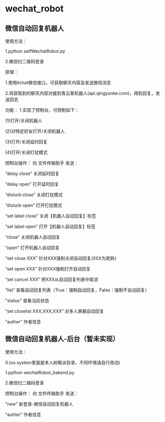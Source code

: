 # wechat_robot

## 微信自动回复机器人

使用方法：

1.python selfWechatRobot.py

2.微信扫二维码登录

原理：

1.使用itchat微信接口，可获取聊天内容及发送微信消息

2.将获取到的聊天内容对接到青云客机器人(api.qingyunke.com)，得到回复，发送回去

功能：
1.实现了控制台，可控制如下：

  (1)打开/关闭机器人

  (2)对特定好友打开/关闭机器人

  (3)打开/关闭延时回复

  (4)打开/关闭打扰模式

控制台操作：
向 文件传输助手 发送：

“delay close” 关闭延时回复

“delay open” 打开延时回复

“disturb close” 关闭打扰模式

“disturb open” 打开打扰模式

“set label close” 关闭【机器人自动回复】标签

“set label open” 打开【机器人自动回复】标签

“close” 关闭机器人自动回复

“open” 打开机器人自动回复

“set close XXX” 针对XXX强制关闭自动回复(XXX为昵称)

“set open XXX” 针对XXX强制打开自动回复

“set cancel XXX” 把XXX从自动回复列表中取消

“list” 查看自动回复列表（True：强制自动回复，False：强制不自动回复）

"status" 查看当前状态

“set closelist XXX,XXX,XXX” 对多人屏蔽自动回复

“auther” 作者信息

## 微信自动回复机器人-后台（暂未实现）

使用方法：

0.(os.system里面是本人树莓派目录，不同环境请自行改动)

1.python wechatRobot_bakend.py

2.微信扫二维码登录

控制台操作：
向 文件传输助手 发送：

“new” 新登录-微信自动回复机器人

“auther” 作者信息